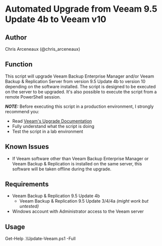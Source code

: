 # Automated Upgrade from Veeam 9.5 Update 4b to Veeam v10

## Author

Chris Arceneaux (@chris_arceneaux)

## Function

This script will upgrade Veeam Backup Enterprise Manager and/or Veeam Backup & Replication Server from version 9.5 Update 4b to version 10 depending on the software installed. The script is designed to be executed on the server to be upgraded. It's also possible to execute the script from a remote PowerShell session.

***NOTE:*** Before executing this script in a production environment, I strongly recommend you:

* Read [Veeam's Upgrade Documentation](https://helpcenter.veeam.com/docs/backup/vsphere/upgrade_vbr.html?ver=100)
* Fully understand what the script is doing
* Test the script in a lab environment

## Known Issues

* If Veeam software other than Veeam Backup Enterprise Manager or Veeam Backup & Replication is installed on the same server, this software will be taken offline during the upgrade.

## Requirements

* Veeam Backup & Replication 9.5 Update 4b
  * Veeam Backup & Replication 9.5 Update 3/4/4a *(might work but untested)*
* Windows account with Administrator access to the Veeam server

## Usage

Get-Help .\Update-Veeam.ps1 -Full

